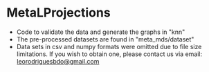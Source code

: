 # MetaLProjections

- Code to validate the data and generate the graphs in "knn"
- The pre-processed datasets are found in "meta_mds/dataset"
- Data sets in csv and numpy formats were omitted due to file size limitations. If you wish to obtain one, please contact us via email: leorodriguesbdo@gmail.com